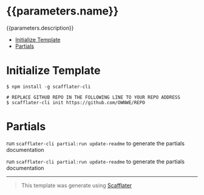 <!-- @scf-option { "targetName": "README.md" } -->
<!-- @scf-option { "appenders": ["./appenders/appender"] } -->
<!-- @scf-option { "appendStrategy": "replace" } -->
[comment]: # (@scf-option  { "lineCommentTemplate": "<!-- {{comment}} -->" })

{{parameters.name}}
===

{{parameters.description}}

  * [Initialize Template](#initialize-Template)
  * [Partials](#partials)


# Initialize Template
```sh-session
$ npm install -g scafflater-cli

# REPLACE GITHUB REPO IN THE FOLLOWING LINE TO YOUR REPO ADDRESS
$ scafflater-cli init https://github.com/OWNWE/REPO 
```

# Partials
<!-- @scf-region partials-menu -->

run `scafflater-cli partial:run update-readme` to generate the partials documentation

<!-- @end-scf-region -->


<!-- @scf-region partials -->

run `scafflater-cli partial:run update-readme` to generate the partials documentation

<!-- @end-scf-region -->

---
> This template was generate using [Scafflater](https://github.com/chicoribas/scafflater)